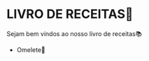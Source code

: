 # LIVRO DE RECEITAS:fork_and_knife:



Sejam bem vindos ao nosso livro de receitas:books:

- Omelete:cheese:
